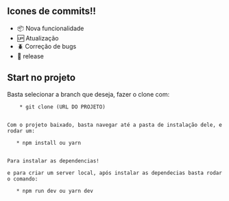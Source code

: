 
## Icones de commits!!

 - :package: Nova funcionalidade
 - :up: Atualização
 - :beetle: Correção de bugs
 - :checkered_flag: release

## Start no projeto

<p>
    Basta selecionar a branch que deseja, fazer o clone com:

        * git clone (URL DO PROJETO)


    Com o projeto baixado, basta navegar até a pasta de instalação dele, e rodar um:

       * npm install ou yarn


    Para instalar as dependencias!

    e para criar um server local, após instalar as dependecias basta rodar o comando:

       * npm run dev ou yarn dev

<p>

